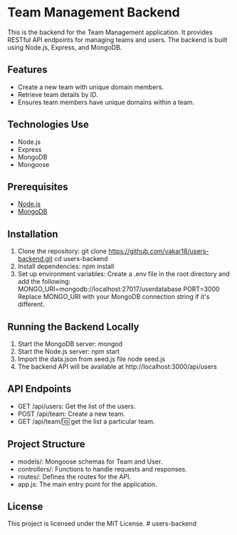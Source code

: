 # Team Management Backend
This is the backend for the Team Management application. It provides RESTful API endpoints for managing teams and users. The backend is built using Node.js, Express, and MongoDB.

## Features
- Create a new team with unique domain members.
- Retrieve team details by ID.
- Ensures team members have unique domains within a team.

## Technologies Use
- Node.js
- Express
- MongoDB
- Mongoose

## Prerequisites
- [Node.js](https://nodejs.org/)
- [MongoDB](https://www.mongodb.com/)

## Installation
1. Clone the repository:
   git clone https://github.com/vakar18/users-backend.git
   cd users-backend
2. Install dependencies:
   npm install
3. Set up environment variables:
   Create a .env file in the root directory and add the following:
   MONGO_URI=mongodb://localhost:27017/userdatabase
   PORT=3000
   Replace MONGO_URI with your MongoDB connection string if it's different.

## Running the Backend Locally

1. Start the MongoDB server:
   mongod
2. Start the Node.js server:
   npm start
3. Import the data.json from seed.js file
   node seed.js
4. The backend API will be available at http://localhost:3000/api/users

## API Endpoints
- GET /api/users: Get the list of the users.
- POST /api/team: Create a new team.
- GET /api/team/:id: get the list a particular team.

## Project Structure
- models/: Mongoose schemas for Team and User.
- controllers/: Functions to handle requests and responses.
- routes/: Defines the routes for the API.
- app.js: The main entry point for the application.

## License
This project is licensed under the MIT License.
#   u s e r s - b a c k e n d 
 
 
